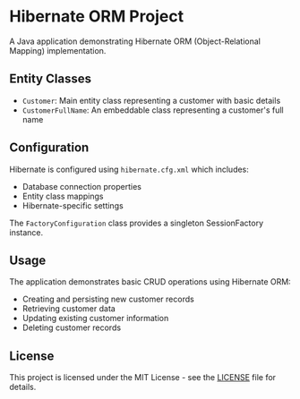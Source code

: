 # Hibernate ORM Project

A Java application demonstrating Hibernate ORM (Object-Relational Mapping) implementation.

## Entity Classes

- `Customer`: Main entity class representing a customer with basic details
- `CustomerFullName`: An embeddable class representing a customer's full name

## Configuration

Hibernate is configured using `hibernate.cfg.xml` which includes:
- Database connection properties
- Entity class mappings
- Hibernate-specific settings

The `FactoryConfiguration` class provides a singleton SessionFactory instance.

## Usage

The application demonstrates basic CRUD operations using Hibernate ORM:
- Creating and persisting new customer records
- Retrieving customer data
- Updating existing customer information
- Deleting customer records

## License

This project is licensed under the MIT License - see the [LICENSE](LICENSE) file for details.
